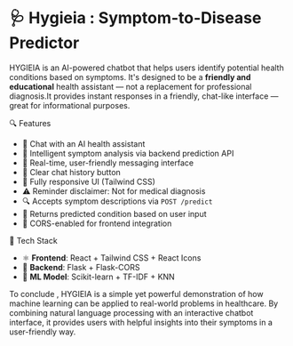 # 🩺 Hygieia : Symptom-to-Disease Predictor

HYGIEIA is an AI-powered chatbot that helps users identify potential health conditions based on symptoms. It's designed to be a **friendly and educational** health assistant — not a replacement for professional diagnosis.It provides instant responses in a friendly, chat-like interface — great for informational purposes.



🔍 Features
- 🤖 Chat with an AI health assistant
- 🧠 Intelligent symptom analysis via backend prediction API
- 💬 Real-time, user-friendly messaging interface
- 🧼 Clear chat history button
- 📱 Fully responsive UI (Tailwind CSS)
- ⚠️ Reminder disclaimer: Not for medical diagnosis
- 🔍 Accepts symptom descriptions via `POST /predict`
- 🤖 Returns predicted condition based on user input
- 🔄 CORS-enabled for frontend integration
  


🧩 Tech Stack
- ⚛️ **Frontend**: React + Tailwind CSS + React Icons
- 🐍 **Backend**: Flask + Flask-CORS
-  🤖 **ML Model**: Scikit-learn + TF-IDF + KNN
  

To conclude , HYGIEIA is a simple yet powerful demonstration of how machine learning can be applied to real-world problems in healthcare. By combining natural language processing with an interactive chatbot interface, it provides users with helpful insights into their symptoms in a user-friendly way.
